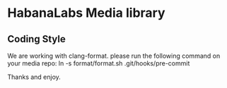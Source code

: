 # HabanaLabs Media library

## Coding Style
We are working with clang-format. please run the following command on your media repo:
ln -s format/format.sh .git/hooks/pre-commit

Thanks and enjoy.

